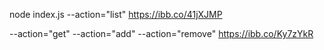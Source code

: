 
node index.js --action="list" https://ibb.co/41jXJMP

--action="get" --action="add" --action="remove" https://ibb.co/Ky7zYkR